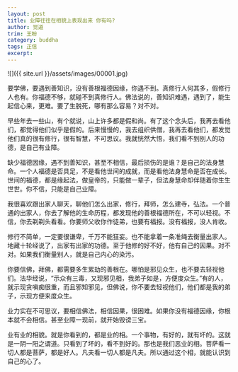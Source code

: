 ```yaml
---
layout: post
title: 业障往往在相貌上表现出来 你有吗?
author: 觉道
trim: 王盼
category: buddha
tags: 正信
excerpt:
---
```


![]({{ site.url }}/assets/images/00001.jpg)

要学佛，要遇到善知识，没有善根福德因缘，你遇不到。真修行人何其多，假修行人也有。你福德不够，就碰不到真修行人。佛法说的，善知识难遇，遇到了，能生起信心来，更难。要了生脱死，哪有那么容易？对不对。

早些年去一些山，有个就说，山上许多都是假和尚。有了这个念头后，我再去看他们，都觉得他们似乎是假的。后来慢慢的，我去组织供僧，我再去看他们，都发觉他们真的很有修行，很有智慧，不可思议。我就恍然大悟，我们看不到别人的功德，是自己有业障。

缺少福德因缘，遇不到善知识，甚至不相信，最后损伤的是谁？是自己的法身慧命。一个人福德是否具足，不是看他世间的成就，而是看他法身慧命是否在成长。世间的福德，都是缘起法，做皇帝的，只能做一辈子，但法身慧命却伴随着你生生世世。你不信，只能是自己业障。

我很喜欢跟出家人聊天，聊他们怎么出家，修行，拜师，怎么建寺，弘法。一个普通的出家人，你去了解他的生命历程，都发现他的善根福德所在，不可以轻视。不信，你去剃剃头看看。你要师父收你作徒弟，也要有福报。没有福报，没人肯收。

修行不简单，一定要很谦卑，千万不能狂妄。也不能拿着一条准绳去衡量出家人。地藏十轮经说了，出家有出家的功德。至于他修的好不好，他有自己的因果。对不对。如果我们衡量别人，就是自己内心的染污。

你要信佛，拜佛，都需要多生累劫的善根在。哪怕是邪见众生，也不要去轻视他们。法华经说，“示众有三毒，又现邪见相，我弟子如是，方便度众生。”有的人，就示现贪嗔痴很重，而且邪知邪见，但佛说，你不要去轻视他们，他们都是我的弟子，示现方便来度众生。

业力实在不可思议，要相信佛法，相信因果，很困难。如果你没有福德因缘，你根本就不会相信。甚至业障一现前，就开始毁谤三宝。

业有业的相貌。就是你看到的，都是业的相。一个事物，有好的，就有坏的。这就是一阴一阳之谓道。只看到了坏的，看不到好的。那也是我们恶业的相。菩萨看一切人都是菩萨，都是好人。凡夫看一切人都是凡夫。所以通过这个相，就能认识到自己的心了。
